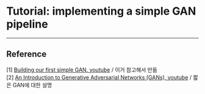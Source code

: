 # Tutorial: implementing a simple GAN pipeline 





*** 
## Reference 
[1] [Building our first simple GAN, youtube](https://youtu.be/OljTVUVzPpM) / 이거 참고해서 만듦 <br/> 
[2] [An Introduction to Generative Adversarial Networks (GANs), youtube](https://youtu.be/OXWvrRLzEaU) / 짧은 GAN에 대한 설명 <br/>
